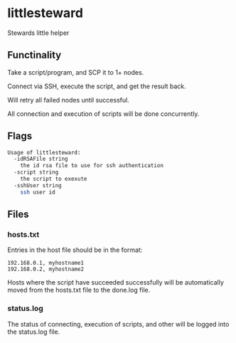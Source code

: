 # littlesteward
Stewards little helper

## Functinality

Take a script/program, and SCP it to 1+ nodes.

Connect via SSH, execute the script, and get the result back.

Will retry all failed nodes until successful.

All connection and execution of scripts will be done concurrently.

## Flags

```bash
Usage of littlesteward:
  -idRSAFile string
    the id rsa file to use for ssh authentication
  -script string
    the script to exexute
  -sshUser string
    ssh user id
```

## Files

### hosts.txt

Entries in the host file should be in the format:

```text
192.168.0.1, myhostname1
192.168.0.2, myhostname2
```

Hosts where the script have succeeded successfully will be automatically moved from the hosts.txt file to the done.log file.

### status.log

The status of connecting, execution of scripts, and other will be logged into the status.log file.
